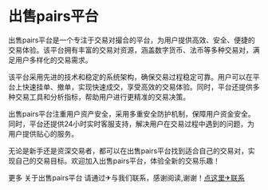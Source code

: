 # 出售pairs平台

出售pairs平台是一个专注于交易对撮合的平台，为用户提供高效、安全、便捷的交易体验。该平台拥有丰富的交易对资源，涵盖数字货币、法币等多种交易对，满足用户多样化的交易需求。

该平台采用先进的技术和稳定的系统架构，确保交易过程稳定可靠。用户可以在平台上快速挂单、撤单，实现快速成交，享受高效的交易体验。同时，平台还提供多种交易工具和分析指标，帮助用户进行更精准的交易决策。

出售pairs平台注重用户资产安全，采用多重安全防护机制，保障用户资金安全。同时，平台还提供24小时实时客服支持，解决用户在交易过程中遇到的问题，为用户提供贴心的服务。

无论是新手还是资深交易者，都可以在出售pairs平台找到适合自己的交易对，实现自己的交易目标。欢迎加入出售pairs平台，体验全新的交易乐趣！

更多 关于出售pairs平台 请通过✈与我们联系，感谢阅读,谢谢！[点这里✈联系](https://acc.k02.cc)